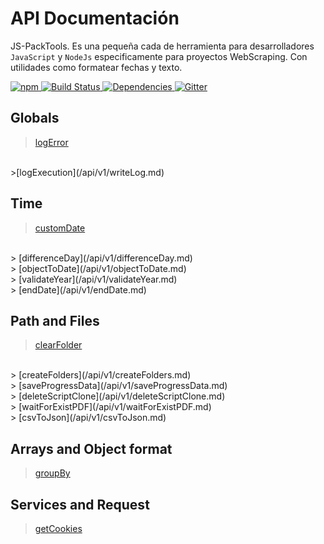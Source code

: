 # API Documentación
JS-PackTools. Es una pequeña cada de herramienta para desarrolladores `JavaScript` y `NodeJs` especificamente para proyectos WebScraping. Con utilidades como formatear fechas y texto.
<p>
    <a href="https://www.npmjs.com/package/js-packtools">
        <img alt="npm" src="https://img.shields.io/npm/v/js-packtools.svg">
    </a>
    <a href="https://travis-ci.org/jasp402/js-packtools">
        <img alt="Build Status" src="https://travis-ci.org/jasp402/js-packtools.svg?branch=master">
    </a>
    <a href="https://david-dm.org/jasp402/js-packtools">
        <img alt="Dependencies" src="https://david-dm.org/jasp402/js-packtools/status.svg">
    </a>    
    <a href="https://gitter.im/js-packtools/community?utm_source=badge&utm_medium=badge&utm_campaign=pr-badge">
        <img alt="Gitter" src="https://badges.gitter.im/js-packtools/community.svg">
    </a>
</p>

## Globals

>[logError](/api/v1/writeLogError.md)
<br>
>[logExecution](/api/v1/writeLog.md)


## Time

> [customDate](/api/v1/customDate.md)
<br>
> [differenceDay](/api/v1/differenceDay.md)
<br>
> [objectToDate](/api/v1/objectToDate.md)
<br>
> [validateYear](/api/v1/validateYear.md)
<br>
> [endDate](/api/v1/endDate.md)


## Path and Files

> [clearFolder](/api/v1/clearFolder.md)
<br>
> [createFolders](/api/v1/createFolders.md)
<br>
> [saveProgressData](/api/v1/saveProgressData.md)
<br>
> [deleteScriptClone](/api/v1/deleteScriptClone.md)
<br>
> [waitForExistPDF](/api/v1/waitForExistPDF.md)
<br>
> [csvToJson](/api/v1/csvToJson.md)


## Arrays and Object format
> [groupBy](/api/v1/groupBy.md)

## Services and Request
> [getCookies](/api/v1/getCookies.md)